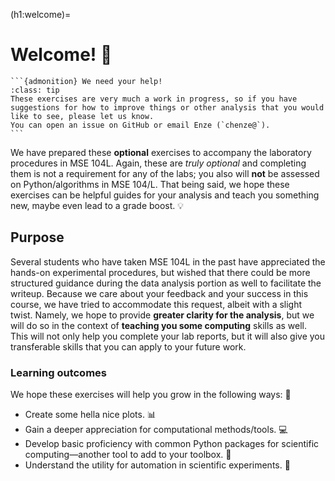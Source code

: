 (h1:welcome)=
# Welcome! 👋


````{margin} 
```{admonition} We need your help!
:class: tip
These exercises are very much a work in progress, so if you have suggestions for how to improve things or other analysis that you would like to see, please let us know.
You can open an issue on GitHub or email Enze (`chenze@`).
```
````

We have prepared these **optional** exercises to accompany the laboratory procedures in MSE 104L.
Again, these are _truly optional_ and completing them is not a requirement for any of the labs; 
you also will **not** be assessed on Python/algorithms in MSE 104/L.
That being said, we hope these exercises can be helpful guides for your analysis and teach you something new, maybe even lead to a grade boost. 💡


## Purpose

Several students who have taken MSE 104L in the past have appreciated the hands-on experimental procedures, but wished that there could be more structured guidance during the data analysis portion as well to facilitate the writeup. 
Because we care about your feedback and your success in this course, we have tried to accommodate this request, albeit with a slight twist. 
Namely, we hope to provide **greater clarity for the analysis**, but we will do so in the context of **teaching you some computing** skills as well.
This will not only help you complete your lab reports, but it will also give you transferable skills that you can apply to your future work.


### Learning outcomes 

We hope these exercises will help you grow in the following ways: 🌱
- Create some hella nice plots. 📊
- Gain a deeper appreciation for computational methods/tools. 💻
- Develop basic proficiency with common Python packages for scientific computing—another tool to add to your toolbox. 🧰
- Understand the utility for automation in scientific experiments. 🤖


<!-- ### Intended audience

Students will be coming into MSE 104L with a whole range of experiences in programming, so we will broadly outline some user personas and how you might stand to benefit:
- You do not care for coding: Well, OK, maybe you can just stop reading now. 
Or you can give the first exercises a try with an open mind and see if we can change your mind. 🙂
- You are interested but have no experience in coding: Awesome! 
These exercises are meant to start from the very beginning, so it should be approachable, but we acknowledge that there might be a non-trivial learning curve that you may not have time for, depending on how late you start your lab writeup. 😉
- You have experience in coding, but not necessarily scientific computing in Python.
For example, maybe you've done scientific computing in MATLAB in ENGR 7 or you've used Python for a traditional course like CS 61A.
Either way, you should find the transition to be smooth and the techniques to be a valuable addition to your toolkit. 💡
- You are a Python god. 
Well, great! You will probably breeze through the data analysis, and we hope we can still offer tips and tricks for advanced users. 💪🏼 -->

